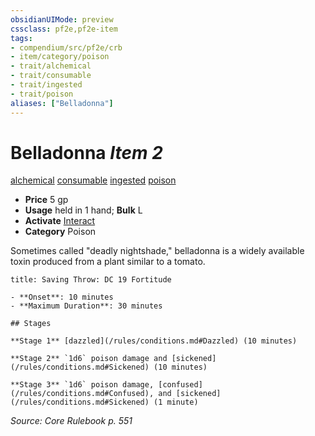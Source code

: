 ```yaml
---
obsidianUIMode: preview
cssclass: pf2e,pf2e-item
tags:
- compendium/src/pf2e/crb
- item/category/poison
- trait/alchemical
- trait/consumable
- trait/ingested
- trait/poison
aliases: ["Belladonna"]
---
```

# Belladonna *Item 2*  
[alchemical](/rules/traits/alchemical.md)  [consumable](/rules/traits/consumable.md)  [ingested](/rules/traits/ingested.md)  [poison](/rules/traits/poison.md)  

- **Price** 5 gp
- **Usage** held in 1 hand; **Bulk** L
- **Activate** [Interact](/rules/actions/interact.md)
- **Category** Poison

Sometimes called "deadly nightshade," belladonna is a widely available toxin produced from a plant similar to a tomato.

```ad-inline-affliction
title: Saving Throw: DC 19 Fortitude

- **Onset**: 10 minutes
- **Maximum Duration**: 30 minutes

## Stages

**Stage 1** [dazzled](/rules/conditions.md#Dazzled) (10 minutes)

**Stage 2** `1d6` poison damage and [sickened](/rules/conditions.md#Sickened) (10 minutes)

**Stage 3** `1d6` poison damage, [confused](/rules/conditions.md#Confused), and [sickened](/rules/conditions.md#Sickened) (1 minute)
```

*Source: Core Rulebook p. 551*